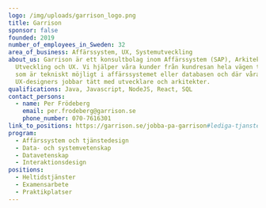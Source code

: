 ```yaml
---
logo: /img/uploads/garrison_logo.png
title: Garrison
sponsor: false
founded: 2019
number_of_employees_in_Sweden: 32
area_of_business: Affärssystem, UX, Systemutveckling
about_us: Garrison är ett konsultbolag inom Affärssystem (SAP), Arkitektur,
  Utveckling och UX. Vi hjälper våra kunder från kundresan hela vägen till vad
  som är tekniskt möjligt i affärssystemet eller databasen och där våra
  UX-designers jobbar tätt med utvecklare och arkitekter.
qualifications: Java, Javascript, NodeJS, React, SQL
contact_persons:
  - name: Per Frödeberg
    email: per.frodeberg@garrison.se
    phone_number: 070-7616301
link_to_positions: https://garrison.se/jobba-pa-garrison#lediga-tjanster
program:
  - Affärssystem och tjänstedesign
  - Data- och systemvetenskap
  - Datavetenskap
  - Interaktionsdesign
positions:
  - Heltidstjänster
  - Examensarbete
  - Praktikplatser
---
```

